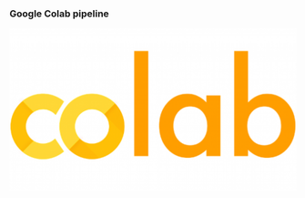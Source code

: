 ### Google Colab pipeline

![](https://github.com/dimitreOliveira/bert-as-a-service_TFX/blob/main/Assets/colab_icon.png?raw=true)
